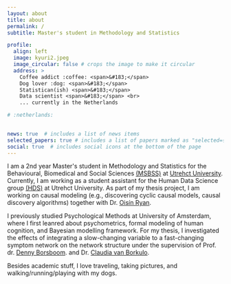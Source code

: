 ```yaml
---
layout: about
title: about
permalink: /
subtitle: Master's student in Methodology and Statistics 

profile:
  align: left
  image: kyuri2.jpeg
  image_circular: false # crops the image to make it circular
  address: >
    Coffee addict :coffee: <span>&#183;</span>
    Dog lover :dog: <span>&#183;</span>
    Statistican(ish) <span>&#183;</span>
    Data scientist <span>&#183;</span> <br>
    ... currently in the Netherlands 

# :netherlands: 
  

news: true  # includes a list of news items
selected_papers: true # includes a list of papers marked as "selected={true}"
social: true  # includes social icons at the bottom of the page
---
```


<!-- <p class = "subtitle">Master's student in Methodology and Statistics</p> -->

I am a 2nd year Master's student in Methodology and Statistics for the Behavioural, Biomedical and Social Sciences <a href='https://www.uu.nl/masters/en/methodology-and-statistics-behavioural-biomedical-and-social-sciences'>(MSBSS)</a> at <a href='https://www.uu.nl'>Utrehct University</a>.
Currently, I am working as a student assistant for the Human Data Science group <a href='https://hds.sites.uu.nl/'>(HDS)</a> at Utrehct University. As part of my thesis project, I am working on causal modeling (e.g., discovering cyclic causal models, causal discovery algorithms) together with Dr. <a href='https://oisinryan.org/'>Oisín Ryan</a>.

I previously studied Psychological Methods at University of Amsterdam, where I first leanred about psychometrics, formal modeling of human cognition, and Bayesian modelling framework. For my thesis, I investigated the effects of integrating a slow-changing variable to a fast-changing symptom network on the network structure under the supervision of Prof. dr. <a href='https://dennyborsboom.com/'>Denny Borsboom</a>. and Dr. <a href='https://cvborkulo.com/'>Claudia van Borkulo</a>.

Besides academic stuff, I love traveling, taking pictures, and walking/running/playing with my dogs. 



<!-- Put your address / P.O. box / other info right below your picture. You can also disable any these elements by editing `profile` property of the YAML header of your `_pages/about.md`. Edit `_bibliography/papers.bib` and Jekyll will render your [publications page](/al-folio/publications/) automatically.

Link to your social media connections, too. This theme is set up to use [Font Awesome icons](http://fortawesome.github.io/Font-Awesome/) and [Academicons](https://jpswalsh.github.io/academicons/), like the ones below. Add your Facebook, Twitter, LinkedIn, Google Scholar, or just disable all of them. -->
